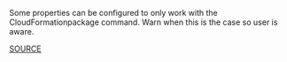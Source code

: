 Some properties can be configured to only work with the CloudFormationpackage command. Warn when this is the case so user is aware.

[SOURCE](https://docs.aws.amazon.com/cli/latest/reference/cloudformation/package.html)